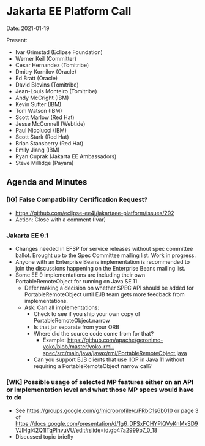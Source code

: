 # Jakarta EE Platform Call

Date: 2021-01-19

Present:

- Ivar Grimstad (Eclipse Foundation)
- Werner Keil (Committer)
- Cesar Hernandez (Tomitribe)
- Dmitry Kornilov (Oracle)
- Ed Bratt (Oracle)
- David Blevins (Tomitribe)
- Jean-Louis Monteiro (Tomitribe)
- Andy McCright (IBM)
- Kevin Sutter (IBM)
- Tom Watson (IBM)
- Scott Marlow (Red Hat)
- Jesse McConnell (Webtide)
- Paul Nicolucci (IBM)
- Scott Stark (Red Hat)
- Brian Stansberry (Red Hat)
- Emily Jiang (IBM)
- Ryan Cuprak (Jakarta EE Ambassadors)
- Steve Millidge (Payara)

## Agenda and Minutes

### [IG] False Compatibility Certification Request?

* https://github.com/eclipse-ee4j/jakartaee-platform/issues/292 
* Action: Close with a comment (Ivar)

### Jakarta EE 9.1

* Changes needed in EFSP for service releases without spec committee ballot. Brought up to the Spec Committee mailing list. Work in progress.
* Anyone with an Enterprise Beans implementation is recommended to join the discussions happening on the Enterprise Beans mailing list.
* Some EE 9 implementations are including their own PortableRemoteObject for running on Java SE 11.
  * Defer making a decision on whether SPEC API should be added for PortableRemoteObject until EJB team gets more feedback from implementations.
  * Ask: Can all implementations:
    * Check to see if you ship your own copy of PortableRemoteObject.narrow
    * Is that jar separate from your ORB
    * Where did the source code come from for that?
      * Example:  https://github.com/apache/geronimo-yoko/blob/master/yoko-rmi-spec/src/main/java/javax/rmi/PortableRemoteObject.java 
    * Can you support EJB clients that use IIOP in Java 11 without requiring a PortableRemoteObject narrow call?

### [WK] Possible usage of selected MP features either on an API or Implementation level and what those MP specs would have to do

* See https://groups.google.com/g/microprofile/c/FRbC1s6b010 or page 3 of
https://docs.google.com/presentation/d/1g6_DFSxFCHYPlQVyKnMkSD9VJIHgI42Q1lTqPlhvuVU/edit#slide=id.gb47a2999b7_0_18
* Discussed topic briefly

